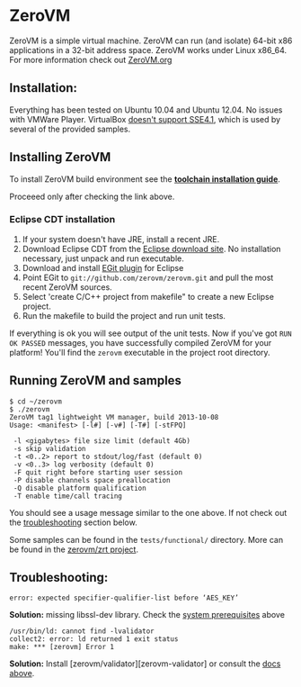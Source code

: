 # ZeroVM

ZeroVM is a simple virtual machine.
ZeroVM can run (and isolate) 64-bit x86 applications in a 32-bit address space.
ZeroVM works under Linux x86_64.
For more information check out [ZeroVM.org](http://zerovm.org)

## Installation:

Everything has been tested on Ubuntu 10.04 and Ubuntu 12.04. No issues with VMWare Player. 
VirtualBox [doesn't support SSE4.1](https://www.virtualbox.org/ticket/8651), which is used by several of the provided samples.

## Installing ZeroVM

To install ZeroVM build environment see the
**[toolchain installation guide][toolchain]**.

[toolchain]: https://github.com/zerovm/toolchain/blob/master/README.md

Proceeed only after checking the link above.

### Eclipse CDT installation
   1. If your system doesn't have JRE, install a recent JRE.
   2. Download Eclipse CDT from the
      [Eclipse download site][eclipse-dl]. No installation necessary,
      just unpack and run executable.
   3. Download and install [EGit plugin][egit-plugin] for Eclipse
   4. Point EGit to `git://github.com/zerovm/zerovm.git` and pull the
      most recent ZeroVM sources.
   5. Select 'create C/C++ project from makefile" to create a new
      Eclipse project.
   6. Run the makefile to build the project and run unit tests.

   If everything is ok you will see output of the unit tests. Now if
   you've got `RUN OK PASSED` messages, you have successfully compiled
   ZeroVM for your platform! You'll find the `zerovm` executable in
   the project root directory.

[eclipse-dl]: http://www.eclipse.org/downloads/
[egit-plugin]: http://www.eclipse.org/egit/download/

## Running ZeroVM and samples

    $ cd ~/zerovm
    $ ./zerovm
    ZeroVM tag1 lightweight VM manager, build 2013-10-08
    Usage: <manifest> [-l#] [-v#] [-T#] [-stFPQ]

     -l <gigabytes> file size limit (default 4Gb)
     -s skip validation
     -t <0..2> report to stdout/log/fast (default 0)
     -v <0..3> log verbosity (default 0)
     -F quit right before starting user session
     -P disable channels space preallocation
     -Q disable platform qualification
     -T enable time/call tracing

   You should see a usage message similar to the one above. If not
   check out the [troubleshooting](#troubleshooting) section below.

   Some samples can be found in the `tests/functional/` directory.
   More can be found in the
   [zerovm/zrt project](https://github.com/zerovm/zrt).

## Troubleshooting:

    error: expected specifier-qualifier-list before ‘AES_KEY’

**Solution:** missing libssl-dev library. Check the
[system prerequisites](#install-system-prerequisites) above

    /usr/bin/ld: cannot find -lvalidator
    collect2: error: ld returned 1 exit status
    make: *** [zerovm] Error 1

**Solution:** Install [zerovm/validator][zerovm-validator] or consult
the [docs above](#install-the-zerovm-validator).

